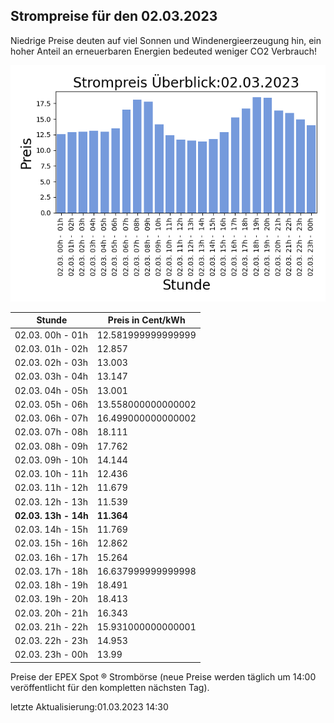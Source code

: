 
## Strompreise für den 02.03.2023

Niedrige Preise deuten auf viel Sonnen und Windenergieerzeugung hin, ein hoher Anteil an erneuerbaren Energien bedeuted weniger CO2 Verbrauch!

![Strompreis übersicht](imgs/strompreis_uebersicht.png)

| Stunde | Preis in Cent/kWh |
|---|---|
| 02.03. 00h -  01h | 12.581999999999999 | 
| 02.03. 01h -  02h | 12.857 | 
| 02.03. 02h -  03h | 13.003 | 
| 02.03. 03h -  04h | 13.147 | 
| 02.03. 04h -  05h | 13.001 | 
| 02.03. 05h -  06h | 13.558000000000002 | 
| 02.03. 06h -  07h | 16.499000000000002 | 
| 02.03. 07h -  08h | 18.111 | 
| 02.03. 08h -  09h | 17.762 | 
| 02.03. 09h -  10h | 14.144 | 
| 02.03. 10h -  11h | 12.436 | 
| 02.03. 11h -  12h | 11.679 | 
| 02.03. 12h -  13h | 11.539 | 
| **02.03. 13h -  14h** | **11.364** | 
| 02.03. 14h -  15h | 11.769 | 
| 02.03. 15h -  16h | 12.862 | 
| 02.03. 16h -  17h | 15.264 | 
| 02.03. 17h -  18h | 16.637999999999998 | 
| 02.03. 18h -  19h | 18.491 | 
| 02.03. 19h -  20h | 18.413 | 
| 02.03. 20h -  21h | 16.343 | 
| 02.03. 21h -  22h | 15.931000000000001 | 
| 02.03. 22h -  23h | 14.953 | 
| 02.03. 23h -  00h | 13.99 | 

Preise der EPEX Spot ® Strombörse (neue Preise werden täglich um 14:00 veröffentlicht für den kompletten nächsten Tag).

letzte Aktualisierung:01.03.2023 14:30